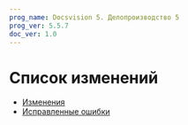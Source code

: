 ```yaml
---
prog_name: Docsvision 5. Делопроизводство 5
prog_ver: 5.5.7
doc_ver: 1.0
---
```


# Список изменений

- [Изменения](changes.md)
- [Исправленные ошибки](bugs.md)


